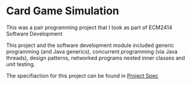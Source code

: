# Card Game Simulation
This was a pair programming project that I took as part of ECM2414 Software Development

This project and the software development module included generic programming (and Java generics), concurrent programming (via Java threads), design patterns, networked programs nested inner classes and unit testing.

The specifiaction for this project can be found in
[Project Spec](ECM2414-CA.pdf)
